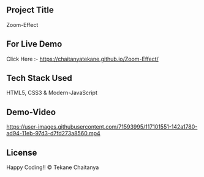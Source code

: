 ## Project Title
Zoom-Effect

## For Live Demo 
Click Here :- https://chaitanyatekane.github.io/Zoom-Effect/

## Tech Stack Used 
HTML5, CSS3 & Modern-JavaScript

## Demo-Video
https://user-images.githubusercontent.com/71593995/117101551-142a1780-ad94-11eb-97d3-d7fd273a8560.mp4

## License
Happy Coding!! 
© Tekane Chaitanya
